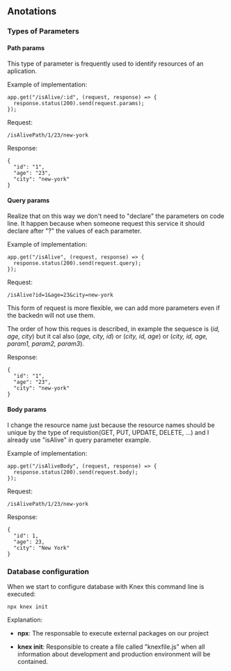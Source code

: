 ## Anotations

### Types of Parameters

#### Path params

This type of parameter is frequently used to identify resources of an aplication.

Example of implementation:

```
app.get("/isAlive/:id", (request, response) => {
  response.status(200).send(request.params);
});
```

Request:

```
/isAlivePath/1/23/new-york
```

Response:

```
{
  "id": "1",
  "age": "23",
  "city": "new-york"
}
```

#### Query params

Realize that on this way we don't need to "declare" the parameters on code line. It happen because when someone request this service it should declare after "?" the values of each parameter.

Example of implementation:

```
app.get("/isAlive", (request, response) => {
  response.status(200).send(request.query);
});
```

Request:

```
/isAlive?id=1&age=23&city=new-york
```

This form of request is more flexible, we can add more parameters even if the backedn will not use them.

The order of how this reques is described, in example the sequesce is (_id, age, city_) but it cal also (_age, city, id_) or (_city, id, age_) or (_city, id, age, param1, param2, param3_).

Response:

```
{
  "id": "1",
  "age": "23",
  "city": "new-york"
}
```

#### Body params

I change the resource name just because the resource names should be unique by the type of requistion(GET, PUT, UPDATE, DELETE, ...) and I already use "isAlive" in query parameter example.

Example of implementation:

```
app.get("/isAliveBody", (request, response) => {
  response.status(200).send(request.body);
});
```

Request:

```
/isAlivePath/1/23/new-york
```

Response:

```
{
  "id": 1,
  "age": 23,
  "city": "New York"
}
```

### Database configuration

When we start to configure database with Knex this command line is executed:

```
npx knex init
```

Explanation:

- **npx**: The responsable to execute external packages on our project

- **knex init**: Responsible to create a file called "knexfile.js" when all information about development and production environment will be contained.
